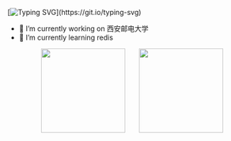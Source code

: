 [![Typing SVG](https://readme-typing-svg.herokuapp.com?font=Fira+Code&weight=900&size=30&pause=1000&color=6DCDFF&background=FF5FE300&center=%E7%9C%9F%E7%9A%84&vCenter=%E7%9C%9F%E7%9A%84&repeat=%E7%9C%9F%E7%9A%84&random=%E9%94%99%E8%AF%AF%E7%9A%84&width=435&lines=%E8%92%9F%E8%92%BB%E7%91%9F%E7%91%9F%E5%8F%91%E6%8A%96......)](https://git.io/typing-svg)

- 🔭 I’m currently working on 西安邮电大学
- 🌱 I’m currently learning redis


<div align="center">
<span>  </span>
<img height="170px" src="https://github-readme-stats.vercel.app/api?username=Achuan-2" /><span>  </span><img height="170px" src="https://github-readme-stats.vercel.app/api/top-langs/?username=Achuan-2&layout=compact&langs_count=8" />
<span>  </span>
</div>


